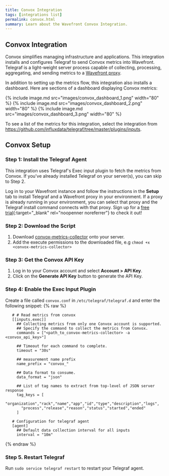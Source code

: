 ```yaml
---
title: Convox Integration
tags: [integrations list]
permalink: convox.html
summary: Learn about the Wavefront Convox Integration.
---
```

## Convox Integration

Convox simplifies managing infrastructure and applications. This integration installs and configures Telegraf to send Convox metrics into Wavefront. Telegraf is a light-weight server process capable of collecting, processing, aggregating, and sending metrics to a [Wavefront proxy](https://docs.wavefront.com/proxies.html).

In addition to setting up the metrics flow, this integration also installs a dashboard. Here are sections of a dashboard displaying Convox metrics:

{% include image.md src="images/convox_dashboard_1.png" width="80" %}
{% include image.md src="images/convox_dashboard_2.png" width="80" %}
{% include image.md src="images/convox_dashboard_3.png" width="80" %}


To see a list of the metrics for this integration, select the integration from <https://github.com/influxdata/telegraf/tree/master/plugins/inputs>.
## Convox Setup



### Step 1: Install the Telegraf Agent
This integration uses Telegraf's Exec input plugin to fetch the metrics from Convox.
If you've already installed Telegraf on your server(s), you can skip to Step 2.

Log in to your Wavefront instance and follow the instructions in the **Setup** tab to install Telegraf and a Wavefront proxy in your environment. If a proxy is already running in your environment, you can select that proxy and the Telegraf install command connects with that proxy. Sign up for a [free trial](http://wavefront.com/sign-up/?utm_source=docs.vmware.com&utm_medium=referral&utm_campaign=docs-front-page){:target="_blank" rel="noopenner noreferrer"} to check it out!

### Step 2: Download the Script

1. Download [convox-metrics-collector](https://raw.githubusercontent.com/wavefrontHQ/integrations/master/convox/convox.py) onto your server.
2. Add the execute permissions to the downloaded file, e.g `chmod +x <convox-metrics-collector>`

### Step 3: Get the Convox API Key
1. Log in to your Convox account and select **Account > API Key**. 
2. Click on the **Generate API Key** button to generate the API Key.

### Step 4: Enable the Exec Input Plugin

Create a file called `convox.conf` in `/etc/telegraf/telegraf.d` and enter the following snippet:
{% raw %}
   ```
      # # Read metrics from convox 
      [[inputs.exec]]
        ## Collecting metrics from only one Convox account is supported.
        ## Specify the command to collect the metrics from Convox.
        commands = ["<path_to_convox-metrics-collector> -a <convox_api_key>"]

        ## Timeout for each command to complete.
        timeout = "30s"

        ## measurement name prefix
        name_prefix = "convox_"

        ## Data format to consume.
        data_format = "json"

        ## List of tag names to extract from top-level of JSON server response
        tag_keys = [
          "organization","rack","name","app","id","type","description","logs",
          "process","release","reason","status","started","ended"
        ]

      # Configuration for telegraf agent
      [agent]
        ## Default data collection interval for all inputs
        interval = "10m"
   ```
{% endraw %}

### Step 5. Restart Telegraf

Run `sudo service telegraf restart` to restart your Telegraf agent.


